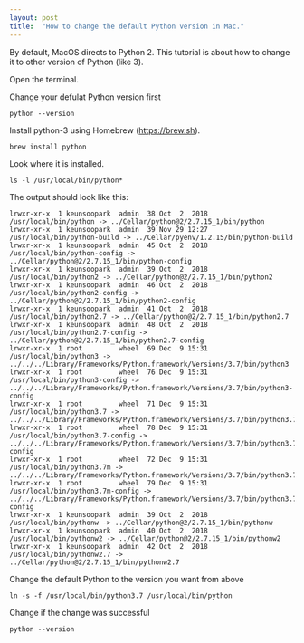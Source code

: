 ```yaml
---
layout: post
title:  "How to change the default Python version in Mac."
---
```



By default, MacOS directs to Python 2. This tutorial is about how to change it to other version of Python (like 3).

Open the terminal.

Change your defulat Python version first  
```
python --version
```

Install python-3 using Homebrew (https://brew.sh).  
```
brew install python
````

Look where it is installed.  
```
ls -l /usr/local/bin/python*
```

The output should look like this:  
```
lrwxr-xr-x  1 keunsoopark  admin  38 Oct  2  2018 /usr/local/bin/python -> ../Cellar/python@2/2.7.15_1/bin/python
lrwxr-xr-x  1 keunsoopark  admin  39 Nov 29 12:27 /usr/local/bin/python-build -> ../Cellar/pyenv/1.2.15/bin/python-build
lrwxr-xr-x  1 keunsoopark  admin  45 Oct  2  2018 /usr/local/bin/python-config -> ../Cellar/python@2/2.7.15_1/bin/python-config
lrwxr-xr-x  1 keunsoopark  admin  39 Oct  2  2018 /usr/local/bin/python2 -> ../Cellar/python@2/2.7.15_1/bin/python2
lrwxr-xr-x  1 keunsoopark  admin  46 Oct  2  2018 /usr/local/bin/python2-config -> ../Cellar/python@2/2.7.15_1/bin/python2-config
lrwxr-xr-x  1 keunsoopark  admin  41 Oct  2  2018 /usr/local/bin/python2.7 -> ../Cellar/python@2/2.7.15_1/bin/python2.7
lrwxr-xr-x  1 keunsoopark  admin  48 Oct  2  2018 /usr/local/bin/python2.7-config -> ../Cellar/python@2/2.7.15_1/bin/python2.7-config
lrwxr-xr-x  1 root         wheel  69 Dec  9 15:31 /usr/local/bin/python3 -> ../../../Library/Frameworks/Python.framework/Versions/3.7/bin/python3
lrwxr-xr-x  1 root         wheel  76 Dec  9 15:31 /usr/local/bin/python3-config -> ../../../Library/Frameworks/Python.framework/Versions/3.7/bin/python3-config
lrwxr-xr-x  1 root         wheel  71 Dec  9 15:31 /usr/local/bin/python3.7 -> ../../../Library/Frameworks/Python.framework/Versions/3.7/bin/python3.7
lrwxr-xr-x  1 root         wheel  78 Dec  9 15:31 /usr/local/bin/python3.7-config -> ../../../Library/Frameworks/Python.framework/Versions/3.7/bin/python3.7-config
lrwxr-xr-x  1 root         wheel  72 Dec  9 15:31 /usr/local/bin/python3.7m -> ../../../Library/Frameworks/Python.framework/Versions/3.7/bin/python3.7m
lrwxr-xr-x  1 root         wheel  79 Dec  9 15:31 /usr/local/bin/python3.7m-config -> ../../../Library/Frameworks/Python.framework/Versions/3.7/bin/python3.7m-config
lrwxr-xr-x  1 keunsoopark  admin  39 Oct  2  2018 /usr/local/bin/pythonw -> ../Cellar/python@2/2.7.15_1/bin/pythonw
lrwxr-xr-x  1 keunsoopark  admin  40 Oct  2  2018 /usr/local/bin/pythonw2 -> ../Cellar/python@2/2.7.15_1/bin/pythonw2
lrwxr-xr-x  1 keunsoopark  admin  42 Oct  2  2018 /usr/local/bin/pythonw2.7 -> ../Cellar/python@2/2.7.15_1/bin/pythonw2.7
```

Change the default Python to the version you want from above  
```
ln -s -f /usr/local/bin/python3.7 /usr/local/bin/python
```

Change if the change was successful  
```
python --version
```